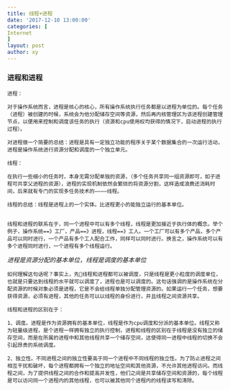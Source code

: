```yaml
---
title: 线程+进程
date: '2017-12-10 13:00:00'
categories: [
Internet
]
layout: post
author: xy
---
```


### 进程和进程

    进程：
    
    对于操作系统而言，进程是核心的核心，所有操作系统执行任务都是以进程为单位的。每个任务（进程）被创建的时候，系统会为他分配储存空间等资源，然后再内核管理区为该进程创建管理节点，以便用来控制和调度该任务的执行（资源和cpu使用权均获得的情况下，启动进程的执行过程）。

    对进程做一个简要的总结：进程是具有一定独立功能的程序关于某个数据集合的一次运行活动，进程是操作系统进行资源分配和调度的一个独立单元。

    线程：

    在执行一些细小的任务时，本身无需分配单独的资源，（多个任务共享同一组资源即可，如子进程可共享父进程的资源），进程的实现机制依然会繁琐的将资源分割，这样造成浪费还消耗时间，后来就有专门的实现多任务技术的————线程。

    线程的总结：线程是进程上的一个实体。比进程更小的能独立运行的基本单位。

    
    线程和进程的联系在于，同一个进程中可以有多个线程，线程是更加接近于执行体的概念。举个例子，操作系统==》工厂，产品==》进程，线程==》工人。一个工厂可以有多个产品，多个产品可以同时进行，一个产品有多个工人配合工作，同样可以同时进行。换言之，操作系统可以有多个进程同时进行，一个进程有多个线程运行。

*进程是资源分配的基本单位，线程是调度的基本单位*

    如何理解这句话呢？事实上，先线程和进程都可以被调度，只是线程是更小粒度的调度单位，也就是只要达到线程的水平就可以调度了，进程也是可以调度的。这句话强调的是操作系统在分配资源的时候对象必须是进程，它是不会给线程单独分配管理资源的。如果运行一个任务，想要获得资源，必须有进程，其他的任务可以以线程的身份进行，并且线程之间资源共享。
    
    线程和进程的区别在于：

    1、调度。进程是作为资源拥有的基本单位，线程是作为cpu调度和分派的基本单位。线程又称为轻量级进程，是个进程一样拥有独立的执行控制，进程和线程的区别在于线程是没有独立的储存空间，而是在所属的进程中和其他线程共享一个储存空间，这使得同一进程中线程的切换不会引起昂贵的系统调度。
    
    2、独立性。不同进程之间的独立性要高于同一个进程中不同线程的独立性。为了防止进程之间相互干扰和破坏，每个进程都拥有一个独立的地址空间和其他资源，不允许其他进程访问。而线程之间，为了提供线程之间的合作和提高并发性，他们之间是共享储存空间和资源的，每个线程是可以访问同一个进程内的其他线程，也可以被其他同个进程内的线程读写和清除。


 










